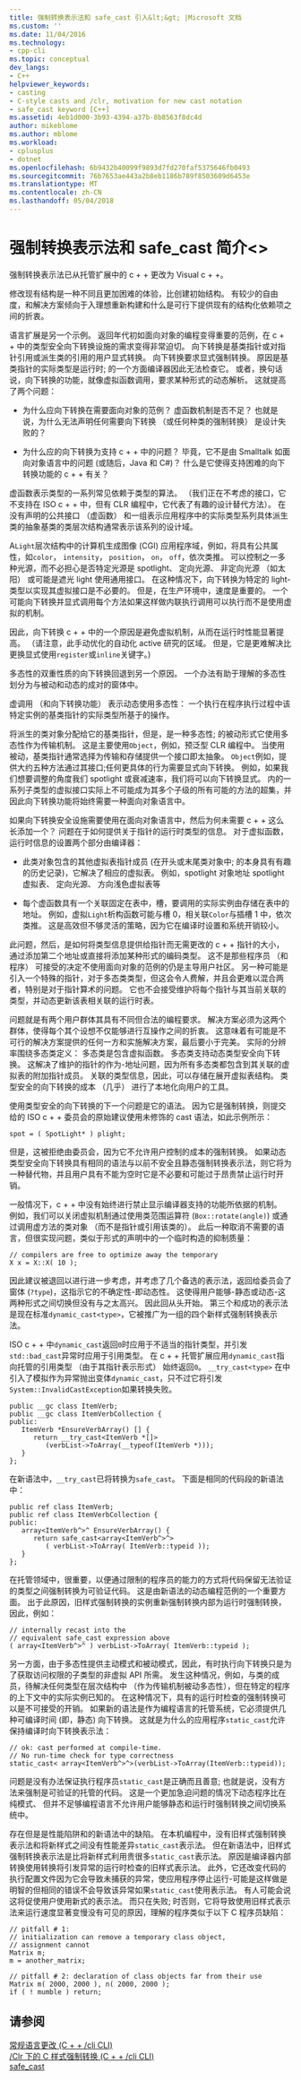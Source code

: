 ```yaml
---
title: 强制转换表示法和 safe_cast 引入&lt;&gt; |Microsoft 文档
ms.custom: ''
ms.date: 11/04/2016
ms.technology:
- cpp-cli
ms.topic: conceptual
dev_langs:
- C++
helpviewer_keywords:
- casting
- C-style casts and /clr, motivation for new cast notation
- safe_cast keyword [C++]
ms.assetid: 4eb1d000-3b93-4394-a37b-8b8563f8dc4d
author: mikeblome
ms.author: mblome
ms.workload:
- cplusplus
- dotnet
ms.openlocfilehash: 6b9432b40099f9893d7fd270faf5375646fb0493
ms.sourcegitcommit: 76b7653ae443a2b8eb1186b789f8503609d6453e
ms.translationtype: MT
ms.contentlocale: zh-CN
ms.lasthandoff: 05/04/2018
---
```

# <a name="cast-notation-and-introduction-of-safecastltgt"></a>强制转换表示法和 safe_cast 简介&lt;&gt;
强制转换表示法已从托管扩展中的 c + + 更改为 Visual c + +。  
  
 修改现有结构是一种不同且更加困难的体验，比创建初始结构。 有较少的自由度，和解决方案倾向于入理想重新构建和什么是可行下提供现有的结构化依赖项之间的折衷。  
  
 语言扩展是另一个示例。 返回年代初如面向对象的编程变得重要的范例，在 c + + 中的类型安全向下转换设施的需求变得非常迫切。 向下转换是基类指针或对指针引用或派生类的引用的用户显式转换。 向下转换要求显式强制转换。 原因是基类指针的实际类型是运行时; 的一个方面编译器因此无法检查它。 或者，换句话说，向下转换的功能，就像虚拟函数调用，要求某种形式的动态解析。 这就提高了两个问题：  
  
-   为什么应向下转换在需要面向对象的范例？ 虚函数机制是否不足？ 也就是说，为什么无法声明任何需要向下转换 （或任何种类的强制转换） 是设计失败的？  
  
-   为什么应的向下转换为支持 c + + 中的问题？ 毕竟，它不是由 Smalltalk 如面向对象语言中的问题 (或随后，Java 和 C#)？ 什么是它使得支持困难的向下转换功能的 c + + 有关？  
  
 虚函数表示类型的一系列常见依赖于类型的算法。 （我们正在不考虑的接口，它不支持在 ISO c + + 中，但有 CLR 编程中，它代表了有趣的设计替代方法）。 在没有声明的公共接口 （虚函数） 和一组表示应用程序中的实际类型系列具体派生类的抽象基类的类层次结构通常表示该系列的设计域。  
  
 A`Light`层次结构中的计算机生成图像 (CGI) 应用程序域，例如，将具有公共属性，如`color`， `intensity`， `position`， `on`， `off`，依次类推。 可以控制之一多种光源，而不必担心是否特定光源是 spotlight、 定向光源、 非定向光源 （如太阳） 或可能是遮光 light 使用通用接口。 在这种情况下，向下转换为特定的 light-类型以实现其虚拟接口是不必要的。 但是，在生产环境中，速度是重要的。 一个可能向下转换并显式调用每个方法如果这样做内联执行调用可以执行而不是使用虚拟的机制。  
  
 因此，向下转换 c + + 中的一个原因是避免虚拟机制，从而在运行时性能显著提高。 （请注意，此手动优化的自动化 active 研究的区域。 但是，它是更难解决比更换显式使用`register`或`inline`关键字。)  
  
 多态性的双重性质的向下转换回退到另一个原因。 一个办法有助于理解的多态性划分为与被动和动态的成对的窗体中。  
  
 虚调用 （和向下转换功能） 表示动态使用多态性： 一个执行在程序执行过程中该特定实例的基类指针的实际类型所基于的操作。  
  
 将派生的类对象分配给它的基类指针，但是，是一种多态性; 的被动形式它使用多态性作为传输机制。 这是主要使用`Object`，例如，预泛型 CLR 编程中。 当使用被动，基类指针通常选择为传输和存储提供一个接口即太抽象。 `Object`例如，提供大约五种方法通过其接口;任何更具体的行为需要显式向下转换。 例如，如果我们想要调整的角度我们 spotlight 或衰减速率，我们将可以向下转换显式。 内的一系列子类型的虚拟接口实际上不可能成为其多个子级的所有可能的方法的超集，并因此向下转换功能将始终需要一种面向对象语言中。  
  
 如果向下转换安全设施需要使用在面向对象语言中，然后为何未需要 c + + 这么长添加一个？ 问题在于如何提供关于指针的运行时类型的信息。 对于虚拟函数，运行时信息的设置两个部分由编译器：  
  
-   此类对象包含的其他虚拟表指针成员 (在开头或末尾类对象中; 的本身具有有趣的历史记录)，它解决了相应的虚拟表。 例如，spotlight 对象地址 spotlight 虚拟表、 定向光源、 方向浅色虚拟表等  
  
-   每个虚函数具有一个关联固定在表中，槽，要调用的实际实例由存储在表中的地址。 例如，虚拟`Light`析构函数可能与槽 0，相关联`Color`与插槽 1 中，依次类推。 这是高效但不够灵活的策略，因为它在编译时设置和系统开销较小。  
  
 此问题，然后，是如何将类型信息提供给指针而无需更改的 c + + 指针的大小，通过添加第二个地址或直接将添加某种形式的编码类型。 这不是那些程序员 （和程序） 可接受的决定不使用面向对象的范例的仍是主导用户社区。 另一种可能是引入一个特殊的指针，对于多态类类型，但这会令人费解，并且会更难以混合两者，特别是对于指针算术的问题。 它也不会接受维护将每个指针与其当前关联的类型，并动态更新该表相关联的运行时表。  
  
 问题就是有两个用户群体其具有不同但合法的编程要求。 解决方案必须为这两个群体，使得每个其个设想不仅能够进行互操作之间的折衷。 这意味着有可能是不可行的解决方案提供的任何一方和实施解决方案，最后要小于完美。 实际的分辨率围绕多态类定义： 多态类是包含虚拟函数。 多态类支持动态类型安全向下转换。 这解决了维护的指针的作为-地址问题，因为所有多态类都包含到其关联的虚拟表的附加指针成员。 关联的类型信息，因此，可以存储在展开虚拟表结构。 类型安全的向下转换的成本 （几乎） 进行了本地化向用户的工具。  
  
 使用类型安全的向下转换的下一个问题是它的语法。 因为它是强制转换，则提交给的 ISO c + + 委员会的原始建议使用未修饰的 cast 语法，如此示例所示：  
  
```  
spot = ( SpotLight* ) plight;  
```  
  
 但是，这被拒绝由委员会，因为它不允许用户控制的成本的强制转换。 如果动态类型安全向下转换具有相同的语法与以前不安全且静态强制转换表示法，则它将为一种替代物，并且用户具有不能为空时它是不必要和可能过于昂贵禁止运行时开销。  
  
 一般情况下，c + + 中没有始终进行禁止显示编译器支持的功能所依据的机制。 例如，我们可以关闭虚拟机制通过使用类范围运算符 (`Box::rotate(angle)`) 或通过调用虚方法的类对象 （而不是指针或引用该类的）。 此后一种取消不需要的语言，但很实现问题，类似于形式的声明中的一个临时构造的抑制质量：  
  
```  
// compilers are free to optimize away the temporary  
X x = X::X( 10 );  
```  
  
 因此建议被退回以进行进一步考虑，并考虑了几个备选的表示法，返回给委员会了窗体 (`?type`)，这指示它的不确定性-即动态性。 这使得用户能够-静态或动态-这两种形式之间切换但没有与之太高兴。 因此回从头开始。 第三个和成功的表示法是现在标准`dynamic_cast<type>`，它被推广为一组的四个新样式强制转换表示法。  
  
 ISO c + + 中`dynamic_cast`返回`0`时应用于不适当的指针类型，并引发`std::bad_cast`异常时应用于引用类型。 在 c + + 托管扩展应用`dynamic_cast`指向托管的引用类型 （由于其指针表示形式） 始终返回`0`。 `__try_cast<type>` 在中引入了模拟作为异常抛出变体`dynamic_cast`，只不过它将引发`System::InvalidCastException`如果转换失败。  
  
```  
public __gc class ItemVerb;  
public __gc class ItemVerbCollection {  
public:  
   ItemVerb *EnsureVerbArray() [] {  
      return __try_cast<ItemVerb *[]>  
         (verbList->ToArray(__typeof(ItemVerb *)));  
   }  
};  
```  
  
 在新语法中，`__try_cast`已将转换为`safe_cast`。 下面是相同的代码段的新语法中：  
  
```  
public ref class ItemVerb;  
public ref class ItemVerbCollection {  
public:  
   array<ItemVerb^>^ EnsureVerbArray() {  
      return safe_cast<array<ItemVerb^>^>  
         ( verbList->ToArray( ItemVerb::typeid ));  
   }  
};  
```  
  
 在托管领域中，很重要，以便通过限制的程序员的能力的方式将代码保留无法验证的类型之间强制转换为可验证代码。 这是由新语法的动态编程范例的一个重要方面。 出于此原因，旧样式强制转换的实例重新强制转换内部为运行时强制转换，因此，例如：  
  
```  
// internally recast into the   
// equivalent safe_cast expression above  
( array<ItemVerb^>^ ) verbList->ToArray( ItemVerb::typeid );   
```  
  
 另一方面，由于多态性提供主动模式和被动模式，因此，有时执行向下转换只是为了获取访问权限的子类型的非虚拟 API 所需。 发生这种情况，例如，与类的成员，待解决任何类型在层次结构中 （作为传输机制被动多态性），但在特定的程序的上下文中的实际实例已知的。 在这种情况下，具有的运行时检查的强制转换可以是不可接受的开销。 如果新的语法是作为编程语言的托管系统，它必须提供几种可编译时间 (即，静态) 向下转换。 这就是为什么的应用程序`static_cast`允许保持编译时向下转换表示法：  
  
```  
// ok: cast performed at compile-time.   
// No run-time check for type correctness  
static_cast< array<ItemVerb^>^>(verbList->ToArray(ItemVerb::typeid));  
```  
  
 问题是没有办法保证执行程序员`static_cast`是正确而且善意; 也就是说，没有方法来强制是可验证的托管的代码。 这是一个更加急迫问题的情况下动态程序比在纯模式、 但并不足够编程语言不允许用户能够静态和运行时强制转换之间切换系统中。  
  
 存在但是是性能陷阱和的新语法中的缺陷。 在本机编程中，没有旧样式强制转换表示法和将新样式之间没有性能差异`static_cast`表示法。 但在新语法中，旧样式强制转换表示法是比将新样式利用贵很多`static_cast`表示法。 原因是编译器内部转换使用转换将引发异常的运行时检查的旧样式表示法。 此外，它还改变代码的执行配置文件因为它会导致未捕获的异常，使应用程序停止运行-可能是这样做是明智的但相同的错误不会导致该异常如果`static_cast`使用表示法。 有人可能会说这将促使用户使用新式的表示法。 而只在失败; 时否则，它将导致使用旧样式表示法来运行速度显著变慢没有可见的原因，理解的程序类似于以下 C 程序员缺陷：  
  
```  
// pitfall # 1:   
// initialization can remove a temporary class object,   
// assignment cannot  
Matrix m;  
m = another_matrix;  
  
// pitfall # 2: declaration of class objects far from their use  
Matrix m( 2000, 2000 ), n( 2000, 2000 );  
if ( ! mumble ) return;  
```  
  
## <a name="see-also"></a>请参阅  
 [常规语言更改 (C + + /cli CLI)](../dotnet/general-language-changes-cpp-cli.md)   
 [/Clr 下的 C 样式强制转换 (C + + /cli CLI)](../windows/c-style-casts-with-clr-cpp-cli.md)   
 [safe_cast](../windows/safe-cast-cpp-component-extensions.md)